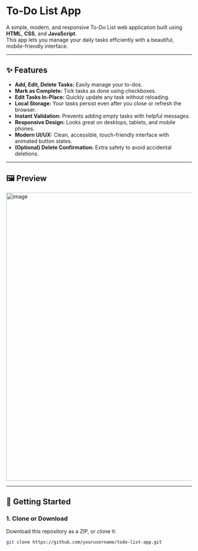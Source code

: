 # To-Do List App

A simple, modern, and responsive To-Do List web application built using **HTML**, **CSS**, and **JavaScript**.  
This app lets you manage your daily tasks efficiently with a beautiful, mobile-friendly interface.

---

## ✨ Features

- **Add, Edit, Delete Tasks:** Easily manage your to-dos.
- **Mark as Complete:** Tick tasks as done using checkboxes.
- **Edit Tasks In-Place:** Quickly update any task without reloading.
- **Local Storage:** Your tasks persist even after you close or refresh the browser.
- **Instant Validation:** Prevents adding empty tasks with helpful messages.
- **Responsive Design:** Looks great on desktops, tablets, and mobile phones.
- **Modern UI/UX:** Clean, accessible, touch-friendly interface with animated button states.
- **(Optional) Delete Confirmation:** Extra safety to avoid accidental deletions.

---

## 🖼️ Preview

<img width="1028" height="780" alt="image" src="https://github.com/user-attachments/assets/86072393-db10-430d-9a9f-40f81c6114aa" />


---

## 🚀 Getting Started

### 1. **Clone or Download**

Download this repository as a ZIP, or clone it:
```bash
git clone https://github.com/yourusername/todo-list-app.git
